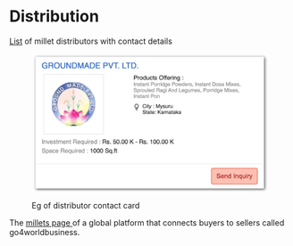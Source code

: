 # Distribution

[List](https://www.getdistributors.com/millets-distributors.html) of millet distributors with contact details

<figure><img src="../../.gitbook/assets/Screenshot 2023-04-18 at 3.47.39 PM.png" alt=""><figcaption><p>Eg of distributor contact card</p></figcaption></figure>

The [millets page ](https://www.go4worldbusiness.com/suppliers/millet.html)of a global platform that connects buyers to sellers called go4worldbusiness.
